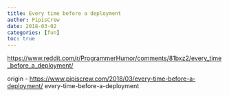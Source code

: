 ```yaml
---
title: Every time before a deployment
author: PipisCrew
date: 2018-03-02
categories: [fun]
toc: true
---
```


https://www.reddit.com/r/ProgrammerHumor/comments/81bxz2/every_time_before_a_deployment/

origin - https://www.pipiscrew.com/2018/03/every-time-before-a-deployment/ every-time-before-a-deployment